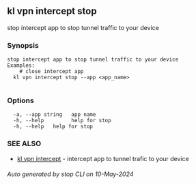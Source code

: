 ## kl vpn intercept stop

stop intercept app to stop tunnel traffic to your device

### Synopsis

```
stop intercept app to stop tunnel traffic to your device
Examples:
	# close intercept app
  kl vpn intercept stop --app <app_name> 
	
```

### Options

```
  -a, --app string   app name
  -h, --help         help for stop
  -h, --help   help for stop
```

### SEE ALSO

* [kl vpn intercept](kl_vpn_intercept.md)  - intercept app to tunnel trafic to your device

###### Auto generated by stop CLI on 10-May-2024
